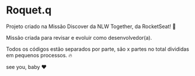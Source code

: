 # Roquet.q

Projeto criado na Missão Discover da NLW Together, da RocketSeat! 💜

Missão criada para revisar e evoluir como desenvolvedor(a).

Todos os códigos estão separados por parte, são x partes no total divididas em pequenos processos. 🔥

see you, baby ❤️
